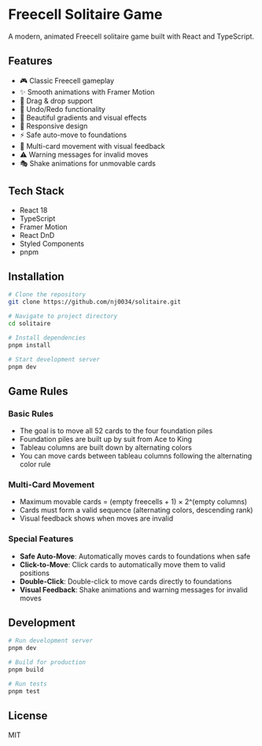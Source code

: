 # Freecell Solitaire Game

A modern, animated Freecell solitaire game built with React and TypeScript.

## Features

- 🎮 Classic Freecell gameplay
- ✨ Smooth animations with Framer Motion
- 🎯 Drag & drop support
- 🔄 Undo/Redo functionality
- 🎨 Beautiful gradients and visual effects
- 📱 Responsive design
- ⚡ Safe auto-move to foundations
- 🔢 Multi-card movement with visual feedback
- ⚠️ Warning messages for invalid moves
- 🎭 Shake animations for unmovable cards

## Tech Stack

- React 18
- TypeScript
- Framer Motion
- React DnD
- Styled Components
- pnpm

## Installation

```bash
# Clone the repository
git clone https://github.com/nj0034/solitaire.git

# Navigate to project directory
cd solitaire

# Install dependencies
pnpm install

# Start development server
pnpm dev
```

## Game Rules

### Basic Rules
- The goal is to move all 52 cards to the four foundation piles
- Foundation piles are built up by suit from Ace to King
- Tableau columns are built down by alternating colors
- You can move cards between tableau columns following the alternating color rule

### Multi-Card Movement
- Maximum movable cards = (empty freecells + 1) × 2^(empty columns)
- Cards must form a valid sequence (alternating colors, descending rank)
- Visual feedback shows when moves are invalid

### Special Features
- **Safe Auto-Move**: Automatically moves cards to foundations when safe
- **Click-to-Move**: Click cards to automatically move them to valid positions
- **Double-Click**: Double-click to move cards directly to foundations
- **Visual Feedback**: Shake animations and warning messages for invalid moves

## Development

```bash
# Run development server
pnpm dev

# Build for production
pnpm build

# Run tests
pnpm test
```

## License

MIT
